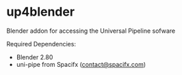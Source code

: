 # up4blender
Blender addon for accessing the Universal Pipeline sofware

Required Dependencies:
- Blender 2.80
- uni-pipe from Spacifx (contact@spacifx.com)
